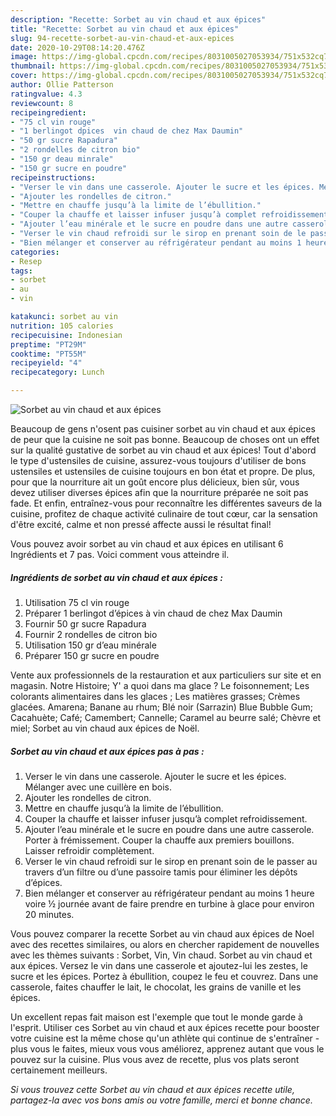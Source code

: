 ```yaml
---
description: "Recette: Sorbet au vin chaud et aux épices"
title: "Recette: Sorbet au vin chaud et aux épices"
slug: 94-recette-sorbet-au-vin-chaud-et-aux-epices
date: 2020-10-29T08:14:20.476Z
image: https://img-global.cpcdn.com/recipes/8031005027053934/751x532cq70/sorbet-au-vin-chaud-et-aux-epices-photo-principale-de-la-recette.jpg
thumbnail: https://img-global.cpcdn.com/recipes/8031005027053934/751x532cq70/sorbet-au-vin-chaud-et-aux-epices-photo-principale-de-la-recette.jpg
cover: https://img-global.cpcdn.com/recipes/8031005027053934/751x532cq70/sorbet-au-vin-chaud-et-aux-epices-photo-principale-de-la-recette.jpg
author: Ollie Patterson
ratingvalue: 4.3
reviewcount: 8
recipeingredient:
- "75 cl vin rouge"
- "1 berlingot dpices  vin chaud de chez Max Daumin"
- "50 gr sucre Rapadura"
- "2 rondelles de citron bio"
- "150 gr deau minrale"
- "150 gr sucre en poudre"
recipeinstructions:
- "Verser le vin dans une casserole. Ajouter le sucre et les épices. Mélanger avec une cuillère en bois."
- "Ajouter les rondelles de citron."
- "Mettre en chauffe jusqu’à la limite de l’ébullition."
- "Couper la chauffe et laisser infuser jusqu’à complet refroidissement."
- "Ajouter l’eau minérale et le sucre en poudre dans une autre casserole. Porter à frémissement. Couper la chauffe aux premiers bouillons. Laisser refroidir complètement."
- "Verser le vin chaud refroidi sur le sirop en prenant soin de le passer au travers d’un filtre ou d’une passoire tamis pour éliminer les dépôts d’épices."
- "Bien mélanger et conserver au réfrigérateur pendant au moins 1 heure voire ½ journée avant de faire prendre en turbine à glace pour environ 20 minutes."
categories:
- Resep
tags:
- sorbet
- au
- vin

katakunci: sorbet au vin 
nutrition: 105 calories
recipecuisine: Indonesian
preptime: "PT29M"
cooktime: "PT55M"
recipeyield: "4"
recipecategory: Lunch

---
```



![Sorbet au vin chaud et aux épices](https://img-global.cpcdn.com/recipes/8031005027053934/751x532cq70/sorbet-au-vin-chaud-et-aux-epices-photo-principale-de-la-recette.jpg)

Beaucoup de gens n'osent pas cuisiner sorbet au vin chaud et aux épices de peur que la cuisine ne soit pas bonne. Beaucoup de choses ont un effet sur la qualité gustative de sorbet au vin chaud et aux épices! Tout d'abord le type d'ustensiles de cuisine, assurez-vous toujours d'utiliser de bons ustensiles et ustensiles de cuisine toujours en bon état et propre. De plus, pour que la nourriture ait un goût encore plus délicieux, bien sûr, vous devez utiliser diverses épices afin que la nourriture préparée ne soit pas fade. Et enfin, entraînez-vous pour reconnaître les différentes saveurs de la cuisine, profitez de chaque activité culinaire de tout cœur, car la sensation d'être excité, calme et non pressé affecte aussi le résultat final!

<!--inarticleads1-->

Vous pouvez avoir sorbet au vin chaud et aux épices en utilisant 6 Ingrédients et 7 pas. Voici comment vous atteindre il.

##### Ingrédients de sorbet au vin chaud et aux épices :

1. Utilisation 75 cl vin rouge
1. Préparer 1 berlingot d’épices à vin chaud de chez Max Daumin
1. Fournir 50 gr sucre Rapadura
1. Fournir 2 rondelles de citron bio
1. Utilisation 150 gr d’eau minérale
1. Préparer 150 gr sucre en poudre


Vente aux professionnels de la restauration et aux particuliers sur site et en magasin. Notre Histoire; Y&#39; a quoi dans ma glace ? Le foisonnement; Les colorants alimentaires dans les glaces ; Les matières grasses; Crèmes glacées. Amarena; Banane au rhum; Blé noir (Sarrazin) Blue Bubble Gum; Cacahuète; Café; Camembert; Cannelle; Caramel au beurre salé; Chèvre et miel;  Sorbet au vin chaud aux épices de Noël. 

<!--inarticleads2-->

##### Sorbet au vin chaud et aux épices pas à pas :

1. Verser le vin dans une casserole. Ajouter le sucre et les épices. Mélanger avec une cuillère en bois.
1. Ajouter les rondelles de citron.
1. Mettre en chauffe jusqu’à la limite de l’ébullition.
1. Couper la chauffe et laisser infuser jusqu’à complet refroidissement.
1. Ajouter l’eau minérale et le sucre en poudre dans une autre casserole. Porter à frémissement. Couper la chauffe aux premiers bouillons. Laisser refroidir complètement.
1. Verser le vin chaud refroidi sur le sirop en prenant soin de le passer au travers d’un filtre ou d’une passoire tamis pour éliminer les dépôts d’épices.
1. Bien mélanger et conserver au réfrigérateur pendant au moins 1 heure voire ½ journée avant de faire prendre en turbine à glace pour environ 20 minutes.


Vous pouvez comparer la recette Sorbet au vin chaud aux épices de Noel avec des recettes similaires, ou alors en chercher rapidement de nouvelles avec les thèmes suivants : Sorbet, Vin, Vin chaud. Sorbet au vin chaud et aux épices. Versez le vin dans une casserole et ajoutez-lui les zestes, le sucre et les épices. Portez à ébullition, coupez le feu et couvrez. Dans une casserole, faites chauffer le lait, le chocolat, les grains de vanille et les épices. 

<!--inarticleads1-->

<p>
Un excellent repas fait maison est l'exemple que tout le monde garde à l'esprit. Utiliser ces Sorbet au vin chaud et aux épices recette pour booster votre cuisine est la même chose qu'un athlète qui continue de s'entraîner - plus vous le faites, mieux vous vous améliorez, apprenez autant que vous le pouvez sur la cuisine. Plus vous avez de recette, plus vos plats seront certainement meilleurs.
</p>

<p>
<i>Si vous trouvez cette Sorbet au vin chaud et aux épices recette utile, partagez-la avec vos bons amis ou votre famille, merci et bonne chance.</i>
</p>
